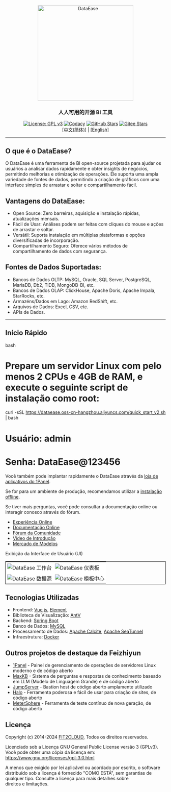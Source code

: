 <p align="center"><a href="https://dataease.io"><img src="https://dataease.oss-cn-hangzhou.aliyuncs.com/img/dataease-logo.png" alt="DataEase" width="300" /></a></p>
<h3 align="center">人人可用的开源 BI 工具</h3>
<p align="center">
  <a href="https://www.gnu.org/licenses/gpl-3.0.html"><img src="https://img.shields.io/github/license/dataease/dataease?color=%231890FF" alt="License: GPL v3"></a>
  <a href="https://app.codacy.com/gh/dataease/dataease?utm_source=github.com&utm_medium=referral&utm_content=dataease/dataease&utm_campaign=Badge_Grade_Dashboard"><img src="https://app.codacy.com/project/badge/Grade/da67574fd82b473992781d1386b937ef" alt="Codacy"></a>
  <a href="https://github.com/dataease/dataease"><img src="https://img.shields.io/github/stars/dataease/dataease?color=%231890FF&style=flat-square" alt="GitHub Stars"></a>
  <a href="https://gitee.com/fit2cloud-feizhiyun/DataEase"><img src="https://gitee.com/fit2cloud-feizhiyun/DataEase/badge/star.svg?theme=gvp" alt="Gitee Stars"></a><br>
  [<a href="/README.md">中文(简体)</a>] | [<a href="/README_EN.md">English</a>]
</p>

------------------------------

## O que é o DataEase?  

O DataEase é uma ferramenta de BI open-source projetada para ajudar os usuários a analisar dados rapidamente e obter insights de negócios, permitindo melhorias e otimização de operações. Ele suporta uma ampla variedade de fontes de dados, permitindo a criação de gráficos com uma interface simples de arrastar e soltar e compartilhamento fácil.  

## Vantagens do DataEase:  

-   Open Source: Zero barreiras, aquisição e instalação rápidas, atualizações mensais.  
-   Fácil de Usar: Análises podem ser feitas com cliques do mouse e ações de arrastar e soltar.  
-   Versátil: Suporta instalação em múltiplas plataformas e opções diversificadas de incorporação.  
-   Compartilhamento Seguro: Oferece vários métodos de compartilhamento de dados com segurança.  

## Fontes de Dados Suportadas:  

-   Bancos de Dados OLTP: MySQL, Oracle, SQL Server, PostgreSQL, MariaDB, Db2, TiDB, MongoDB-BI, etc.  
-   Bancos de Dados OLAP: ClickHouse, Apache Doris, Apache Impala, StarRocks, etc.  
-   Armazéns/Dados em Lago: Amazon RedShift, etc.  
-   Arquivos de Dados: Excel, CSV, etc.  
-   APIs de Dados.  

---  

## Início Rápido  

bash  
# Prepare um servidor Linux com pelo menos 2 CPUs e 4GB de RAM, e execute o seguinte script de instalação como root:  

curl -sSL https://dataease.oss-cn-hangzhou.aliyuncs.com/quick_start_v2.sh | bash  

# Usuário: admin  
# Senha: DataEase@123456 

Você também pode implantar rapidamente o DataEase através da [loja de aplicativos do 1Panel](https://dataease.io/docs/v2/installation/1panel_installation/).

Se for para um ambiente de produção, recomendamos utilizar a [instalação offline](https://dataease.io/docs/v2/installation/offline_INSTL_and_UPG/).

Se tiver mais perguntas, você pode consultar a documentação online ou interagir conosco através do fórum.

- [Experiência Online](https://dataease.io/demo.html)
- [Documentação Online](https://dataease.io/docs/)
- [Fórum da Comunidade](https://bbs.fit2cloud.com/c/de/6)
- [Vídeo de Introdução](https://www.bilibili.com/video/BV1Z84y1X7eF/)
- [Mercado de Modelos](https://templates.dataease.cn/)

Exibição da Interface de Usuário (UI)

<table style="border-collapse: collapse; border: 1px solid black;">
  <tr>
    <td style="padding: 5px;background-color:#fff;"><img src= "https://github.com/dataease/dataease/assets/41712985/8dbed4e1-39f0-4392-aa8c-d1fd83ba42eb" alt="DataEase 工作台"   /></td>
    <td style="padding: 5px;background-color:#fff;"><img src= "https://github.com/dataease/dataease/assets/41712985/7c54cb07-51ef-4bb6-a931-8a95c64c7e11" alt="DataEase 仪表板"   /></td>
  </tr>

  <tr>
    <td style="padding: 5px;background-color:#fff;"><img src= "https://github.com/dataease/dataease/assets/41712985/ffa79361-a7b3-4486-b14a-f3fd3a28f01a" alt="DataEase 数据源"   /></td>
    <td style="padding: 5px;background-color:#fff;"><img src= "https://github.com/dataease/dataease/assets/41712985/bb28f4e4-636e-4ab0-85c5-1dfbd7a5397e" alt="DataEase 模板中心"   /></td>
  </tr>
</table>

## Tecnologias Utilizadas 

-   Frontend: [Vue.js](https://vuejs.org/), [Element](https://element.eleme.cn/)  
-   Biblioteca de Visualização: [AntV](https://antv.vision/zh)  
-   Backend: [Spring Boot](https://spring.io/projects/spring-boot)  
-   Banco de Dados: [MySQL](https://www.mysql.com/)  
-   Processamento de Dados: [Apache Calcite](https://github.com/apache/calcite/), [Apache SeaTunnel](https://github.com/apache/seatunnel)  
-   Infraestrutura: [Docker](https://www.docker.com/)  


## Outros projetos de destaque da Feizhiyun

- [1Panel](https://github.com/1panel-dev/1panel/) - Painel de gerenciamento de operações de servidores Linux moderno e de código aberto
- [MaxKB](https://github.com/1panel-dev/MaxKB/) - Sistema de perguntas e respostas de conhecimento baseado em LLM (Modelo de Linguagem Grande) e de código aberto
- [JumpServer](https://github.com/jumpserver/jumpserver/) - Bastion host de código aberto amplamente utilizado
- [Halo](https://github.com/halo-dev/halo/) - Ferramenta poderosa e fácil de usar para criação de sites, de código aberto
- [MeterSphere](https://github.com/metersphere/metersphere/) - Ferramenta de teste contínuo de nova geração, de código aberto

## Licença  

Copyright (c) 2014-2024 [FIT2CLOUD](https://fit2cloud.com/), Todos os direitos reservados.  

Licenciado sob a Licença GNU General Public License versão 3 (GPLv3). Você pode obter uma cópia da licença em:  
<https://www.gnu.org/licenses/gpl-3.0.html>  

A menos que exigido por lei aplicável ou acordado por escrito, o software distribuído sob a licença é fornecido "COMO ESTÁ", sem garantias de qualquer tipo. Consulte a licença para mais detalhes sobre direitos e limitações.
